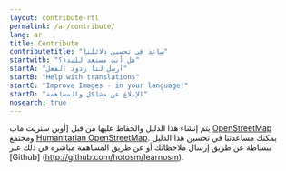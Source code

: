 ```yaml
---
layout: contribute-rtl
permalink: /ar/contribute/
lang: ar
title: Contribute
contributetitle: "ساعد في تحسين دلائلنا"
startwith: "هل أنت مستعد للبدء؟"
startA: "أرسل لنا ردود الفعل"
startB: "Help with translations"
startC: "Improve Images - in your language!"
startD: "الإبلاغ عن مشاكل والمساهمة"
nosearch: true
---
```

يتم إنشاء هذا الدليل والحفاظ عليها من قبل [أوبن ستريت ماب [OpenStreetMap](http://www.openstreetmap.org/) ومجتمع [Humanitarian OpenStreetMap](http://hotosm.org/). يمكنك مساعدتنا في تحسين هذا الدليل ببساطة عن طريق إرسال ملاحظاتك أو عن طريق المساهمة مباشرة في ذلك عبر [Github] (http://github.com/hotosm/learnosm).
